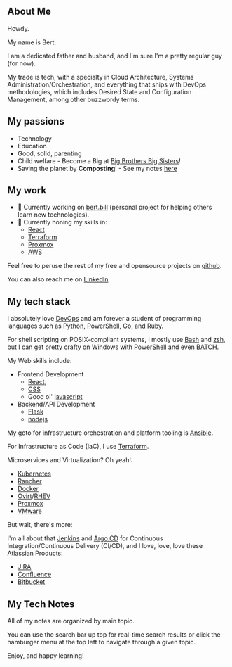 ## About Me

Howdy.

My name is Bert. 

I am a dedicated father and husband, 
and I'm sure I'm a pretty regular guy (for now).

My trade is tech, with a specialty in Cloud Architecture,
Systems Administration/Orchestration, and everything that ships with
DevOps methodologies, which includes 
Desired State and Configuration Management, 
among other buzzwordy terms.

## My passions

- Technology
- Education
- Good, solid, parenting
- Child welfare - Become a Big at [Big Brothers Big Sisters](https://www.bbbs.org/)!
- Saving the planet by **Composting**! - See my notes [here](https://github.com/berttejeda/bert.composting) 

## My work

- 🔭 Currently working on [bert.bill](https://github.com/berttejeda/bert.bill) (personal project for helping others learn new technologies).
- 🌱 Currently honing my skills in:
  - [React](https://reactjs.org/docs/getting-started.html)
  - [Terraform](https://www.terraform.io/)
  - [Proxmox](https://www.proxmox.com)
  - [AWS](https://docs.aws.amazon.com/)

Feel free to peruse the rest of my free and opensource projects on [github](https://github.com/berttejeda).

You can also reach me on [LinkedIn](https://www.linkedin.com/in/engelberttejeda/).

## My tech stack

I absolutely love [DevOps](https://en.wikipedia.org/wiki/DevOps) 
and am forever a student of programming 
languages such as [Python](https://www.python.org/),
[PowerShell](https://docs.microsoft.com/en-us/powershell/),
[Go](https://go.dev/),
and [Ruby](https://www.ruby-lang.org/en/).

For shell scripting on POSIX-compliant systems, 
I mostly use [Bash](https://www.gnu.org/software/bash/) 
and [zsh](https://www.zsh.org/), 
but I can get pretty crafty on Windows with 
[PowerShell](https://docs.microsoft.com/en-us/powershell/) and even
[BATCH](https://en.wikipedia.org/wiki/Batch_file).

My Web skills include:

- Frontend Development
    - [React](https://reactjs.org/), 
    - [CSS](https://www.w3schools.com/css/)
    - Good ol' [javascript](https://www.javascript.com/) 
- Backend/API Development
    - [Flask](https://flask.palletsprojects.com)
    - [nodejs](https://nodejs.org/en/)

My goto for infrastructure orchestration and platform tooling is 
[Ansible](https://www.ansible.com/). 

For Infrastructure as Code (IaC), 
I use [Terraform](https://www.terraform.io/).

Microservices and Virtualization? Oh yeah!:

- [Kubernetes](https://kubernetes.io/)
- [Rancher](https://rancher.com/)
- [Docker](https://www.docker.com/)
- [Ovirt](https://www.ovirt.org/)/[RHEV](https://www.redhat.com/en/technologies/virtualization/enterprise-virtualization)
- [Proxmox](https://www.proxmox.com/en/)
- [VMware](https://www.vmware.com)

But wait, there's more: 

I'm all about that [Jenkins](https://www.jenkins.io/) and [Argo CD](https://argo-cd.readthedocs.io/en/stable/)
for Continuous Integration/Continuous Delivery (CI/CD), and I love, love, love these 
Atlassian Products:

- [JIRA](https://www.atlassian.com/software/jira)
- [Confluence](https://www.atlassian.com/software/confluence)
- [Bitbucket](https://www.atlassian.com/software/bitbucket)

## My Tech Notes

All of my notes are organized by main topic.

You can use the search bar up top for real-time search results or 
click the hamburger menu at the top left to navigate 
through a given topic.

Enjoy, and happy learning!
